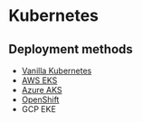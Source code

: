 # Kubernetes

## Deployment methods

* [Vanilla Kubernetes](vanilla-kubernetes/)
* [AWS EKS](aws-eks.md)
* [Azure AKS](azure-aks.md)
* [OpenShift](openshift.md)
* GCP EKE
